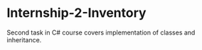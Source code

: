 # Internship-2-Inventory
Second task in C# course covers implementation of classes and inheritance. 
